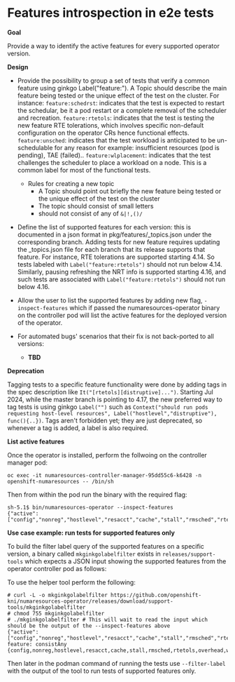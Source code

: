 Features introspection in e2e tests
======================================

**Goal**

Provide a way to identify the active features for every supported operator version.

**Design**

- Provide the possibility to group a set of tests that verify a common feature using ginkgo Label("feature:<topic>").
  A Topic should describe the main feature being tested or the unique effect of the test on the cluster. For instance:
  `feature:schedrst`: indicates that the test is expected to restart the schedular, be it a pod restart or a complete removal of the scheduler and recreation.
  `feature:rtetols`: indicates that the test is testing the new feature RTE tolerations, which involves specific non-default configuration on the operator CRs hence functional effects.
  `feature:unsched`: indicates that the test workload is anticipated to be un-schedulable for any reason for example: insufficient resources (pod is pending), TAE (failed)..
  `feature:wlplacement`: indicates that the test challenges the scheduler to place a workload on a node. This is a common label for most of the functional tests.
    - Rules for creating a new topic
        - A Topic should point out briefly the new feature being tested or the unique effect of the test on the cluster
        - The topic should consist of small letters
        - should not consist of any of `&|!,()/`

- Define the list of supported features for each version: this is documented in a json format in pkg/features/_topics.json under the corresponding branch.
  Adding tests for new feature requires updating the _topics.json file for each branch that its release supports that feature.
  For instance, RTE tolerations are supported starting 4.14. So tests labeled with `Label("feature:rtetols")` should not run below 4.14.
  Similarly, pausing refreshing the NRT info is supported starting 4.16, and such tests are associated with `Label("feature:rtetols")` should not run below 4.16.

- Allow the user to list the supported features by adding new flag, `-inspect-features` which if passed the numaresources-operator binary on the controller pod will list the active features for the deployed version of the operator.

- For automated bugs' scenarios that their fix is not back-ported to all versions:
    - **TBD**

**Deprecation**

Tagging tests to a specific feature functionality were done by adding tags in the spec description like `It("[rtetols][distruptive]...")`. Starting Jul 2024, while the master branch is pointing to 4.17, the new preferred way to tag tests is using ginkgo `Label("")` such as `Context("should run pods requesting host-level resources", Label("hostlevel","distruptive"), func(){..})`. Tags aren't forbidden yet; they are just deprecated, so whenever a tag is added, a label is also required.

**List active features**

Once the operator is installed, perform the follwoing on the controller manager pod:

```azure
oc exec -it numaresources-controller-manager-95dd55c6-k6428 -n openshift-numaresources -- /bin/sh 
```

Then from within the pod run the binary with the required flag:

```
sh-5.1$ bin/numaresources-operator --inspect-features
{"active":["config","nonreg","hostlevel","resacct","cache","stall","rmsched","rtetols","overhead","wlplacement","unsched","nonrt","taint","nodelabel","byres","tmpol"]}
```

**Use case example: run tests for supported features only**

To build the filter label query of the supported features on a specific version, a binary called `mkginkgolabelfilter` exists in `releases/support-tools` which expects a JSON input showing the supported features from the operator controller pod as follows:

To use the helper tool perform the following:

```
# curl -L -o mkginkgolabelfilter https://github.com/openshift-kni/numaresources-operator/releases/download/support-tools/mkginkgolabelfilter
# chmod 755 mkginkgolabelfilter
# ./mkginkgolabelfilter # This will wait to read the input which should be the output of the --inspect-features above
{"active":["config","nonreg","hostlevel","resacct","cache","stall","rmsched","rtetols","overhead","wlplacement","unsched","nonrt","taint","nodelabel","byres","tmpol"]}
feature: consistAny {config,nonreg,hostlevel,resacct,cache,stall,rmsched,rtetols,overhead,wlplacement,unsched,nonrt,taint,nodelabel,byres,tmpol}
```

Then later in the podman command of running the tests use `--filter-label` with the output of the tool to run tests of supported features only.  
